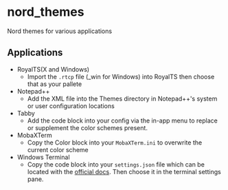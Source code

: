 # nord_themes
Nord themes for various applications

## Applications
* RoyalTS(X and Windows)
  * Import the `.rtcp` file (\_win for Windows) into RoyalTS then choose that as your pallete 
* Notepad++
  * Add the XML file into the Themes directory in Notepad++'s system or user configuration locations
* Tabby
  * Add the code block into your config via the in-app menu to replace or supplement the color schemes present.
* MobaXTerm
  * Copy the Color block into your `MobaXTerm.ini` to overwrite the current color scheme
* Windows Terminal
  * Copy the code block into your `settings.json` file which can be located with the [official docs](https://docs.microsoft.com/en-us/windows/terminal/install#settings-json-file). Then choose it in the terminal settings pane.
